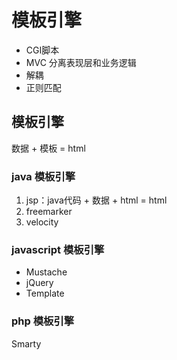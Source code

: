 # 模板引擎
* CGI脚本
* MVC 分离表现层和业务逻辑
* 解耦
* 正则匹配

## 模板引擎
数据 + 模板 = html

### java 模板引擎
1. jsp：java代码 + 数据 + html = html
2. freemarker
3. velocity

### javascript 模板引擎
* Mustache
* jQuery
* Template

### php 模板引擎
Smarty




